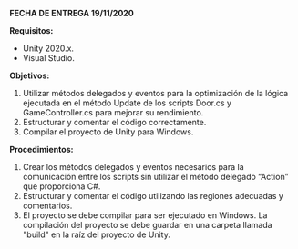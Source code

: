 **FECHA DE ENTREGA 19/11/2020**

**Requisitos:**
- Unity 2020.x.
- Visual Studio.

**Objetivos:**
1. Utilizar métodos delegados y eventos para la optimización de la lógica ejecutada en el método Update de los scripts Door.cs y GameController.cs para mejorar su rendimiento.
3. Estructurar y comentar el código correctamente.
4. Compilar el proyecto de Unity para Windows.


**Procedimientos:**
1. Crear los métodos delegados y eventos necesarios para la comunicación entre los scripts sin utilizar el método delegado “Action” que proporciona C#. 
2. Estructurar y comentar el código utilizando las regiones adecuadas y comentarios.
3. El proyecto se debe compilar para ser ejecutado en Windows. La compilación del proyecto se debe guardar en una carpeta llamada "build" en la raíz del proyecto de Unity.
